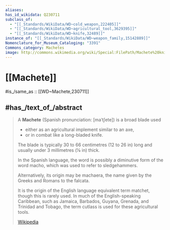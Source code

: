 ```yaml
---
aliases:
has_id_wikidata: Q230711
subclass_of:
  - "[[_Standards/WikiData/WD~cold_weapon,222405]]"
  - "[[_Standards/WikiData/WD~agricultural_tool,3629395]]"
  - "[[_Standards/WikiData/WD~knife,32489]]"
instance_of: "[[_Standards/WikiData/WD~weapon_family,15142889]]"
Nomenclature_for_Museum_Cataloging: "3391"
Commons_category: Machetes
image: http://commons.wikimedia.org/wiki/Special:FilePath/Machete%20knife%20blade.jpg
---
```


# [[Machete]] 

#is_/same_as :: [[WD~Machete,230711]] 

## #has_/text_of_/abstract 

> A **Machete** (Spanish pronunciation: [maˈtʃete]) is a broad blade used 
> - either as an  agricultural implement similar  to an axe, 
> - or in combat like a long-bladed knife. 
> 
> The blade is typically 30 to 66 centimetres (12 to 26 in) long 
> and usually under 3 millimetres (1⁄8 in) thick. 
> 
> In the Spanish language, the word is possibly a diminutive form of the word macho, 
> which was used to refer to sledgehammers. 
> 
> Alternatively, its origin may be machaera, 
> the name given by the Greeks and Romans to the falcata. 
> 
> It is the origin of the English language  equivalent term matchet, though this is rarely used. 
> In much of the English-speaking Caribbean, such as Jamaica, Barbados, Guyana, Grenada, and Trinidad and Tobago, the term cutlass is used for these agricultural tools.
>
> [Wikipedia](https://en.wikipedia.org/wiki/Machete) 

